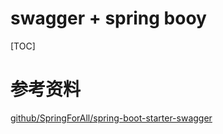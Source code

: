 # swagger + spring booy

[TOC]

# 参考资料

[github/SpringForAll/spring-boot-starter-swagger](https://github.com/SpringForAll/spring-boot-starter-swagger)

